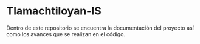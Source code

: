 # Tlamachtiloyan-IS
Dentro de este repositorio se encuentra la documentación del proyecto así como los avances que se realizan en el código.
